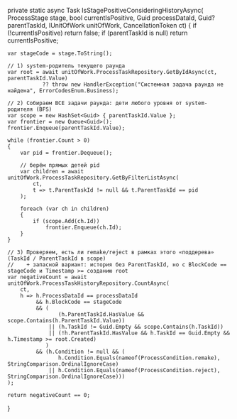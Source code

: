 private static async Task<bool> IsStagePositiveConsideringHistoryAsync(
    ProcessStage stage,
    bool currentIsPositive,
    Guid processDataId,
    Guid? parentTaskId,
    IUnitOfWork unitOfWork,
    CancellationToken ct)
{
    if (!currentIsPositive) return false;
    if (parentTaskId is null) return currentIsPositive;

    var stageCode = stage.ToString();

    // 1) system-родитель текущего раунда
    var root = await unitOfWork.ProcessTaskRepository.GetByIdAsync(ct, parentTaskId.Value)
               ?? throw new HandlerException("Системная задача раунда не найдена", ErrorCodesEnum.Business);

    // 2) Собираем ВСЕ задачи раунда: дети любого уровня от system-родителя (BFS)
    var scope = new HashSet<Guid> { parentTaskId.Value };
    var frontier = new Queue<Guid>();
    frontier.Enqueue(parentTaskId.Value);

    while (frontier.Count > 0)
    {
        var pid = frontier.Dequeue();

        // берём прямых детей pid
        var children = await unitOfWork.ProcessTaskRepository.GetByFilterListAsync(
            ct,
            t => t.ParentTaskId != null && t.ParentTaskId == pid
        );

        foreach (var ch in children)
        {
            if (scope.Add(ch.Id))
                frontier.Enqueue(ch.Id);
        }
    }

    // 3) Проверяем, есть ли remake/reject в рамках этого «поддерева» (TaskId / ParentTaskId в scope)
    //    + запасной вариант: история без ParentTaskId, но с BlockCode == stageCode и Timestamp >= созданию root
    var negativeCount = await unitOfWork.ProcessTaskHistoryRepository.CountAsync(
        ct,
        h => h.ProcessDataId == processDataId
             && h.BlockCode == stageCode
             && (
                    (h.ParentTaskId.HasValue && scope.Contains(h.ParentTaskId.Value))
                 || (h.TaskId != Guid.Empty && scope.Contains(h.TaskId))
                 || (!h.ParentTaskId.HasValue && h.TaskId == Guid.Empty && h.Timestamp >= root.Created)
                )
             && (h.Condition != null && (
                    h.Condition.Equals(nameof(ProcessCondition.remake), StringComparison.OrdinalIgnoreCase)
                 || h.Condition.Equals(nameof(ProcessCondition.reject), StringComparison.OrdinalIgnoreCase)))
    );

    return negativeCount == 0;
}
